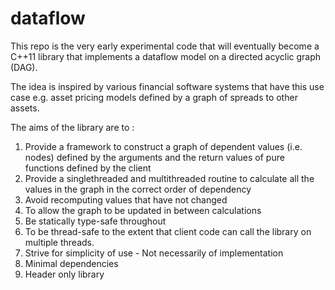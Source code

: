 # dataflow

This repo is the very early experimental code that will eventually become a C++11 library that implements a dataflow model on a directed acyclic graph (DAG).

The idea is inspired by various financial software systems that have this use case e.g. asset pricing models defined by a graph of spreads to other assets.

The aims of the library are to :

1) Provide a framework to construct a graph of dependent values (i.e. nodes) defined by the arguments and the return values of pure functions defined by the client
2) Provide a singlethreaded and multithreaded routine to calculate all the values in the graph in the correct order of dependency
3) Avoid recomputing values that have not changed
4) To allow the graph to be updated in between calculations
5) Be statically type-safe throughout
6) To be thread-safe to the extent that client code can call the library on multiple threads.
6) Strive for simplicity of use - Not necessarily of implementation
7) Minimal dependencies
8) Header only library
